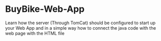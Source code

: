 # BuyBike-Web-App
Learn how the server (Through TomCat) should be configured to start up your Web App and in a simple way how to connect the java code with the web page with the HTML file 
